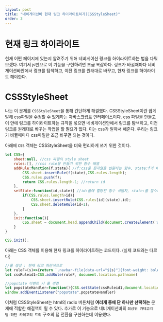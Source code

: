 ```yaml
---
layout: post
title: "네비게이션바 현재 링크 하이라이트하기(CSSStyleSheet)"
order: 3
---
```

# 현재 링크 하이라이트

현재 어떤 페이지에 있는지 알려주기 위해 네비게이션 링크를 하이라이트하는 법을 다뤄보겠다. 여기서 js만으로 이 기능을 구현하려면 조금 복잡하다. 링크가 바뀔때마다 네비게이션바안에서 링크를 탐색하고, 이전 링크를 원래대로 바꾸고, 현재 링크를 하이라이트 해야한다. 

# CSSStyleSheet

나는 이 문제를 `CSSStyleSheet`을 통해 간단하게 해결했다. CSSStyleSheet이란 쉽게 말해 css파일을 수정할 수 있게하는 자바스크립트 인터페이스이다. css 파일을 만들고 이 안에 링크를 하이라이트하는 규칙을 넣으면 네비게이션안에서 링크를 탐색하고, 이전 링크를 원래대로 바꾸는 작업을 할 필요가 없다. 이는 css가 알아서 해준다. 우리는 링크가 바뀔때마다 css파일만 조금 바꾸면 되는 것이다.

아래에 `CSS` 객체는 CSSStyleSheet을 더욱 편리하게 쓰기 위한 것이다.

```js
let CSS={
    sheet:null, //css 파일의 style sheet
    rules:[], //css rule을 만들기 위한 함수 배열
    addRule:function(f,state){ //f:css룰 문자열을 반환하는 함수, state:f의 매개변수
        CSS.sheet.insertRule(f(state),CSS.rules.length);
        CSS.rules.push(f);
        return CSS.rules.length-1; //return id
    },
    setState:function(id,state){ //id:룰에 할당된 정수 식별자, state:룰 함수의 매개변수 
        if(CSS.rules.length>id){
            CSS.sheet.insertRule(CSS.rules[id](state),id);
            CSS.sheet.deleteRule(id+1);
        }
    },
    init:function(){
        CSS.sheet = document.head.appendChild(document.createElement('style')).sheet;
    }
}

CSS.init();
```

아래는 CSS 객체를 이용해 현재 링크를 하이라이트하는 코드이다. (실제 코드와는 다르다)

```js
//룰 생성 : 현재 링크 파란색으로
let ruleF=(s)=>{return `.navbar-file[data-url="${s}"]{font-weight: bold;color:cornflowerblue;}`}
let cssRuleid1=CSS.addRule(ruleF, document.location.pathname)

//popstate 이벤트 시 룰 변경
let popstateHandler=function(){CSS.setState(cssRuleid1,document.location.pathname)}) 
window.addEventListener("popstate",popstateHandler) 
```
이처럼 CSSStyleSheet는 html의 radio 버튼처럼 **여러개 중에 단 하나만 선택하는** 문제에 적합한 해결책이 될 수 있다. 추가로 이 기능으로 네비게이션바의 `최상위 카테고리 탭-하단 카테고리 트리` 구조의 탭 전환을 구현하는데 이용했다.